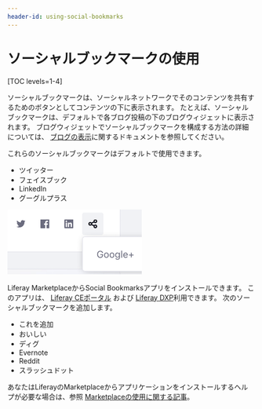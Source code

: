 ```yaml
---
header-id: using-social-bookmarks
---
```


# ソーシャルブックマークの使用

[TOC levels=1-4]

ソーシャルブックマークは、ソーシャルネットワークでそのコンテンツを共有するためのボタンとしてコンテンツの下に表示されます。 たとえば、ソーシャルブックマークは、デフォルトで各ブログ投稿の下のブログウィジェットに表示されます。 ブログウィジェットでソーシャルブックマークを構成する方法の詳細については、 [ブログの表示](/docs/7-1/user/-/knowledge_base/u/displaying-blogs)に関するドキュメントを参照してください。

これらのソーシャルブックマークはデフォルトで使用できます。

  - ツイッター
  - フェイスブック
  - LinkedIn
  - グーグルプラス

![図1：デフォルトのソーシャルブックマークがコンテンツの下にインラインで表示されます。](../../../images/social-bookmarks-inline.png)

Liferay MarketplaceからSocial Bookmarksアプリをインストールできます。 このアプリは、 [Liferay CEポータル](https://web.liferay.com/marketplace/-/mp/application/15194315) および [Liferay DXP](https://web.liferay.com/marketplace/-/mp/application/15188453)利用できます。 次のソーシャルブックマークを追加します。

  - これを追加
  - おいしい
  - ディグ
  - Evernote
  - Reddit
  - スラッシュドット

あなたはLiferayのMarketplaceからアプリケーションをインストールするヘルプが必要な場合は、参照 [Marketplaceの使用に関する記事](/docs/7-1/user/-/knowledge_base/u/using-the-liferay-marketplace)。
